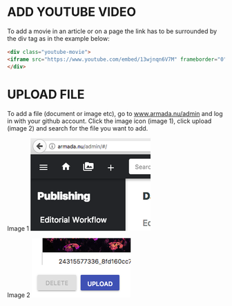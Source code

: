 # ADD YOUTUBE VIDEO
To add a movie in an article or on a page the link has to be surrounded by the div tag as in the example below:

```html
<div class="youtube-movie">
<iframe src="https://www.youtube.com/embed/13wjnqn6V7M" frameborder="0" allowfullscreen></iframe>
</div>
```



# UPLOAD FILE
To add a file (document or image etc), go to www.armada.nu/admin and log in with your github account. Click the image icon (image 1), click upload (image 2) and search for the file you want to add.

Image 1
![screenshot](images/screenShot_searchImage.png)

Image 2
![screenshot](images/screenShot_uploadImage.png)
